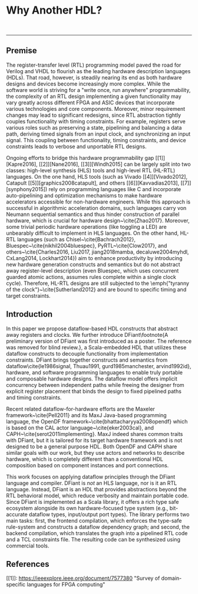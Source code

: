 # Why Another HDL?

&nbsp;

---

## Premise

The register-transfer level (RTL) programming model paved the road for Verilog and VHDL to flourish as the leading hardware description languages (HDLs). That road, however, is steadily nearing its end as both hardware designs and devices become increasingly more complex. While the software world is striving for a "write once, run anywhere" programmability, the complexity of an RTL design implementing a given functionality may vary greatly across different FPGA and ASIC devices that incorporate various technologies and core components. Moreover, minor requirement changes may lead to significant redesigns, since RTL abstraction tightly couples functionality with timing constraints. For example, registers serve various roles such as preserving a state, pipelining and balancing a data path, deriving timed signals from an input clock, and synchronizing an input signal. This coupling between functionality, timing constraints, and device constraints leads to verbose and unportable RTL designs. 

Ongoing efforts to bridge this hardware programmability gap [[1]][Kapre2016], [[2]][Nane2016], [[3]][Windh2015] can be largely split into two classes: high-level synthesis (HLS) tools and high-level RTL (HL-RTL) languages.
On the one hand, HLS tools (such as Vivado [[4]][Vivado2012], Catapult [[5]][graphics2008catapult], and others [[6]][Kavvadias2013], [[7]][synphony2015]) rely on programming languages like C and incorporate auto-pipelining and optimization mechanisms to make hardware accelerators accessible for non-hardware engineers. While this approach is successful in algorithmic acceleration domains, such languages carry von Neumann sequential semantics and thus hinder construction of parallel hardware, which is crucial for hardware design~\cite{Zhao2017}. Moreover, some trivial periodic hardware operations (like toggling a LED) are unbearably difficult to implement in HLS languages.
On the other hand, HL-RTL languages (such as Chisel~\cite{Bachrach2012}, Bluespec~\cite{nikhil2004bluespec}, PyRTL~\cite{Clow2017}, and others~\cite{Charles2016, Liu2017, jiang2018mamba, decaluwe2004myhdl, CxLang2014, Lockhart2014}) aim to enhance productivity by introducing new hardware generation constructs and semantics but do not abstract away register-level description (even Bluespec, which uses concurrent guarded atomic actions, assumes rules complete within a single clock cycle). Therefore, HL-RTL designs are still subjected to the \emph{"tyranny of the clock"}~\cite{Sutherland2012} and are bound to specific timing and target constraints.

## Introduction

In this paper we propose dataflow-based HDL constructs that abstract away registers and clocks. We further introduce DFiant\footnote{A preliminary version of DFiant was first introduced as a poster. The reference was removed for blind review.}, a Scala-embedded HDL that utilizes these dataflow constructs to decouple functionality from implementation constraints. DFiant brings together constructs and semantics from dataflow\cite{le1986signal, Thuau1991, gurd1985manchester, arvind1992id}, hardware, and software programming languages to enable truly portable and composable hardware designs. The dataflow model offers implicit concurrency between independent paths while freeing the designer from explicit register placement that binds the design to fixed pipelined paths and timing constraints.  

Recent related dataflow-for-hardware efforts are the Maxeler framework~\cite{Pell2011} and its MaxJ Java-based programming language, the OpenDF framework~\cite{bhattacharyya2008opendf} which is based on the CAL actor language~\cite{eker2003cal}, and CAPH~\cite{serot2011implementing}. MaxJ indeed shares common traits with DFiant, but it is tailored for its target hardware framework and is not designed to be a general purpose HDL. Both OpenDF and CAPH share similar goals with our work, but they use actors and networks to describe hardware, which is completely different than a conventional HDL composition based on component instances and port connections.

This work focuses on applying dataflow principles through the DFiant language and compiler. DFiant is *not* an HLS language, nor is it an RTL language. Instead, DFiant is an HDL that provides abstractions beyond the RTL behavioral model, which reduce verbosity and maintain portable code. Since DFiant is implemented as a Scala library, it offers a rich type safe ecosystem alongside its own hardware-focused type system (e.g., bit-accurate dataflow types, input/output port types). The library performs two main tasks: first, the frontend compilation, which enforces the type-safe rule-system and constructs a dataflow dependency graph; and second, the backend compilation, which translates the graph into a pipelined RTL code and a TCL constraints file. The resulting code can be synthesized using commercial tools. 



## References

[[1\]]: https://ieeexplore.ieee.org/document/7577380	"Survey of domain-specific languages for FPGA computing"

